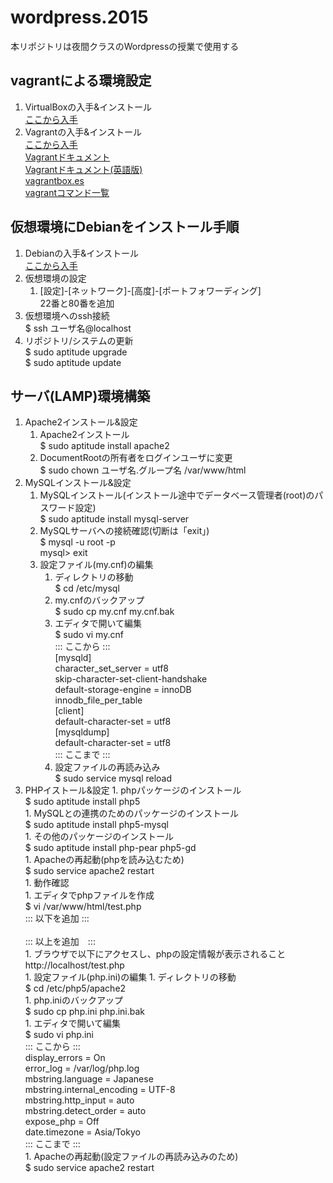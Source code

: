 # wordpress.2015

本リポジトリは夜間クラスのWordpressの授業で使用する

## vagrantによる環境設定
1. VirtualBoxの入手&インストール  
<a href="https://www.virtualbox.org/wiki/Linux_Downloads" target="_blank">ここから入手</a>
1. Vagrantの入手&インストール  
<a href="https://www.vagrantup.com/downloads.html" target="_blank">ここから入手</a>  
<a href="http://blog.raqda.com/vagrant/index.html" target="_blank">Vagrantドキュメント</a>  
<a href="https://docs.vagrantup.com/v2/" target="_blank">Vagrantドキュメント(英語版)</a>  
<a href="http://www.vagrantbox.es/" target="_blank">vagrantbox.es</a>  
<a href="https://github.com/KimiyukiYamauchi/wordpress.2015/blob/master/vagrant.command.md" target="_blank">vagrantコマンド一覧</a>

## 仮想環境にDebianをインストール手順

1. Debianの入手&インストール  
<a href="https://www.debian.org/" target="_blank">ここから入手</a>
1. 仮想環境の設定
	1. [設定]-[ネットワーク]-[高度]-[ポートフォワーディング]  
	22番と80番を追加  
1. 仮想環境へのssh接続  
$ ssh ユーザ名@localhost
1. リポジトリ/システムの更新  
$ sudo aptitude upgrade  
$ sudo aptitude update  

## サーバ(LAMP)環境構築

1. Apache2インストール&設定
	1. Apache2インストール  
	$ sudo aptitude install apache2  
	1. DocumentRootの所有者をログインユーザに変更  
	$ sudo chown ユーザ名.グループ名 /var/www/html  
1. MySQLインストール&設定
	1. MySQLインストール(インストール途中でデータベース管理者(root)のパスワード設定)  
	$ sudo aptitude install mysql-server  
	1. MySQLサーバへの接続確認(切断は「exit」)  
	$ mysql -u root -p  
	mysql> exit  
	1. 設定ファイル(my.cnf)の編集  
		1. ディレクトリの移動  
		$ cd /etc/mysql  
		1. my.cnfのバックアップ  
		$ sudo cp my.cnf my.cnf.bak  
		1. エディタで開いて編集  
		$ sudo vi my.cnf  
		::: ここから :::  
		[mysqld]  
		character_set_server = utf8  
		skip-character-set-client-handshake  
		default-storage-engine = innoDB  
		innodb_file_per_table  
		[client]  
		default-character-set = utf8  
		[mysqldump]  
		default-character-set = utf8  
		::: ここまで :::  
		1. 設定ファイルの再読み込み  
		$ sudo service mysql reload  
1. PHPイストール&設定
		1. phpパッケージのインストール  
		$ sudo aptitude install php5  
		1. MySQLとの連携のためのパッケージのインストール  
		$ sudo aptitude install php5-mysql  
		1. その他のパッケージのインストール  
		$ sudo aptitude install php-pear php5-gd  
		1. Apacheの再起動(phpを読み込むため)  
		$ sudo service apache2 restart  
		1. 動作確認  
			1. エディタでphpファイルを作成  
			$ vi /var/www/html/test.php  
			::: 以下を追加 :::  
			<?php  
				phpinfo(); // phpの設定情報表示  
			?>  
			::: 以上を追加　:::  
			1. ブラウザで以下にアクセスし、phpの設定情報が表示されること  
			http://localhost/test.php  
		1. 設定ファイル(php.ini)の編集
			1. ディレクトリの移動  
			$ cd /etc/php5/apache2  
			1. php.iniのバックアップ  
			$ sudo cp php.ini php.ini.bak  
			1. エディタで開いて編集  
			$ sudo vi php.ini  
			::: ここから :::  
			display_errors = On  
			error_log = /var/log/php.log  
			mbstring.language = Japanese  
			mbstring.internal_encoding = UTF-8  
			mbstring.http_input = auto  
			mbstring.detect_order = auto  
			expose_php = Off  
			date.timezone = Asia/Tokyo  
			::: ここまで :::  
			1. Apacheの再起動(設定ファイルの再読み込みのため)  
			$ sudo service apache2 restart  